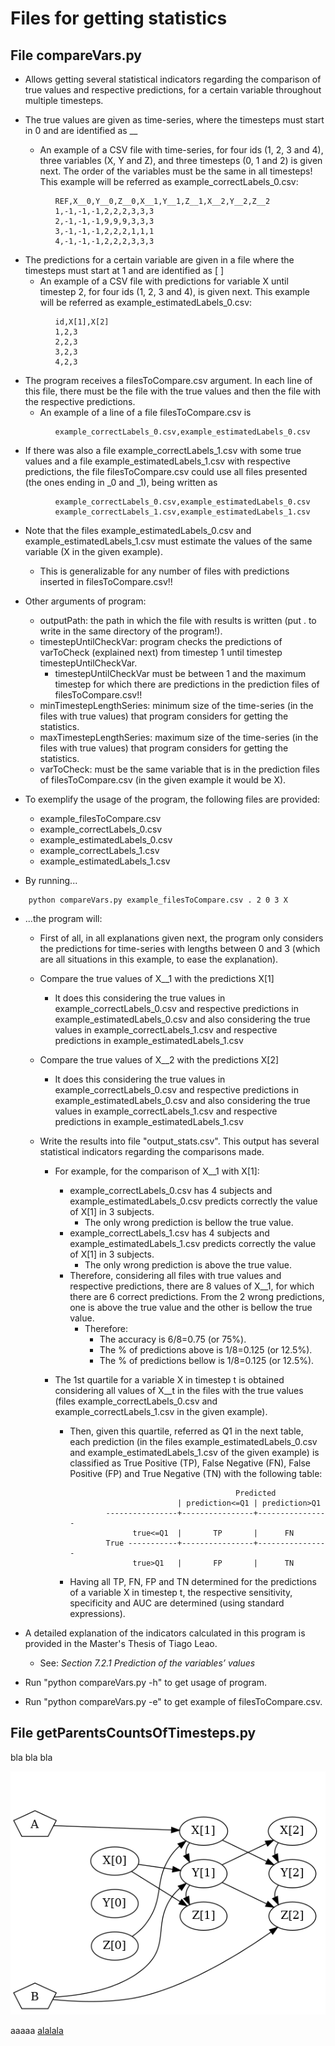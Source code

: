 # Files for getting statistics

## File compareVars.py

* Allows getting several statistical indicators regarding the comparison of true values and respective predictions, for a certain variable throughout multiple timesteps.

* The true values are given as time-series, where the timesteps must start in 0 and are identified as __
  * An example of a CSV file with time-series, for four ids (1, 2, 3 and 4), three variables (X, Y and Z), and three timesteps (0, 1 and 2) is given next. The order of the variables must be the same in all timesteps! This example will be referred as example_correctLabels_0.csv:

```
          REF,X__0,Y__0,Z__0,X__1,Y__1,Z__1,X__2,Y__2,Z__2
          1,-1,-1,-1,2,2,2,3,3,3
          2,-1,-1,-1,9,9,9,3,3,3
          3,-1,-1,-1,2,2,2,1,1,1
          4,-1,-1,-1,2,2,2,3,3,3
```


* The predictions for a certain variable are given in a file where the timesteps must start at 1 and are identified as [ ]
  * An example of a CSV file with predictions for variable X until timestep 2, for four ids (1, 2, 3 and 4), is given next. This example will be referred as example_estimatedLabels_0.csv:

```
          id,X[1],X[2]
          1,2,3
          2,2,3
          3,2,3
          4,2,3
```

* The program receives a filesToCompare.csv argument. In each line of this file, there must be the file with the true values and then the file with the respective predictions.
  * An example of a line of a file filesToCompare.csv is

```
          example_correctLabels_0.csv,example_estimatedLabels_0.csv
```

* If there was also a file example_correctLabels_1.csv with some true values and a file example_estimatedLabels_1.csv with respective predictions, the file filesToCompare.csv could use all files presented (the ones ending in _0 and _1), being written as
  
```
          example_correctLabels_0.csv,example_estimatedLabels_0.csv
          example_correctLabels_1.csv,example_estimatedLabels_1.csv
```

* Note that the files example_estimatedLabels_0.csv and example_estimatedLabels_1.csv must estimate the values of the same variable (X in the given example).
  * This is generalizable for any number of files with predictions inserted in filesToCompare.csv!!

* Other arguments of program:
  * outputPath: the path in which the file with results is written (put . to write in the same directory of the program!).
  * timestepUntilCheckVar: program checks the predictions of varToCheck (explained next) from timestep 1 until timestep timestepUntilCheckVar.
    * timestepUntilCheckVar must be between 1 and the maximum timestep for which there are predictions in the prediction files of filesToCompare.csv!!
  * minTimestepLengthSeries: minimum size of the time-series (in the files with true values) that program considers for getting the statistics.
  * maxTimestepLengthSeries: maximum size of the time-series (in the files with true values) that program considers for getting the statistics.
  * varToCheck: must be the same variable that is in the prediction files of filesToCompare.csv (in the given example it would be X).

* To exemplify the usage of the program, the following files are provided:
   * example_filesToCompare.csv
   * example_correctLabels_0.csv
   * example_estimatedLabels_0.csv
   * example_correctLabels_1.csv
   * example_estimatedLabels_1.csv

* By running...
```
    python compareVars.py example_filesToCompare.csv . 2 0 3 X
```

* ...the program will:
  * First of all, in all explanations given next, the program only considers the predictions for time-series with lengths between 0 and 3 (which are all situations in this example, to ease the explanation).
  * Compare the true values of X__1 with the predictions X\[1\]
    * It does this considering the true values in example_correctLabels_0.csv and respective predictions in example_estimatedLabels_0.csv and also considering the true values in example_correctLabels_1.csv and respective predictions in example_estimatedLabels_1.csv
  * Compare the true values of X__2 with the predictions X\[2\]
    * It does this considering the true values in example_correctLabels_0.csv and respective predictions in example_estimatedLabels_0.csv and also considering the true values in example_correctLabels_1.csv and respective predictions in example_estimatedLabels_1.csv
  
  * Write the results into file "output_stats.csv". This output has several statistical indicators regarding the comparisons made.
    * For example, for the comparison of X__1 with X\[1\]:
      * example_correctLabels_0.csv has 4 subjects and example_estimatedLabels_0.csv predicts correctly the value of X\[1\] in 3 subjects.
        * The only wrong prediction is bellow the true value.
      * example_correctLabels_1.csv has 4 subjects and example_estimatedLabels_1.csv predicts correctly the value of X\[1\] in 3 subjects.
        * The only wrong prediction is above the true value.
      * Therefore, considering all files with true values and respective predictions, there are 8 values of X__1, for which there are 6 correct predictions. From the 2 wrong predictions, one is above the true value and the other is bellow the true value.
        * Therefore:
          * The accuracy is 6/8=0.75 (or 75%).
          * The % of predictions above is 1/8=0.125 (or 12.5%).
          * The % of predictions bellow is 1/8=0.125 (or 12.5%).

    * The 1st quartile for a variable X in timestep t is obtained considering all values of X__t in the files with the true values (files example_correctLabels_0.csv and example_correctLabels_1.csv in the given example). 
      * Then, given this quartile, referred as Q1 in the next table, each prediction (in the files example_estimatedLabels_0.csv and example_estimatedLabels_1.csv of the given example) is classified as True Positive (TP), False Negative (FN), False Positive (FP) and True Negative (TN) with the following table:

                                                 Predicted
                                    | prediction<=Q1 | prediction>Q1   
                    ----------------+----------------+----------------
                          true<=Q1  |       TP       |      FN
                    True -----------+----------------+----------------
                          true>Q1   |       FP       |      TN        

      * Having all TP, FN, FP and TN determined for the predictions of a variable X in timestep t, the respective sensitivity, specificity and AUC are determined (using standard expressions).
  
* A detailed explanation of the indicators calculated in this program is provided in the Master's Thesis of Tiago Leao.
  * See: *Section 7.2.1 Prediction of the variables’ values*
  
* Run "python compareVars.py -h" to get usage of program.

* Run "python compareVars.py -e" to get example of filesToCompare.csv.


## File getParentsCountsOfTimesteps.py

bla bla bla

<p align="center" id="ref_examplefile_WithStoredDBN">
  <img alt="DBN graphical display of examplefile_WithStoredDBN" src="example_figStoredDBN.png" style="width: 60vw; min-width: 330px;">
</p>

aaaaa [alalala](#ref_examplefile_withstoreddbn)
